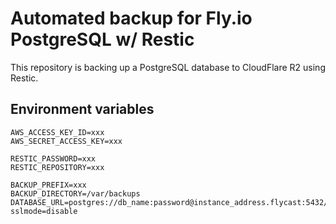 # Automated backup for Fly.io PostgreSQL w/ Restic

This repository is backing up a PostgreSQL database to CloudFlare R2 using Restic.

## Environment variables

```
AWS_ACCESS_KEY_ID=xxx
AWS_SECRET_ACCESS_KEY=xxx

RESTIC_PASSWORD=xxx
RESTIC_REPOSITORY=xxx

BACKUP_PREFIX=xxx
BACKUP_DIRECTORY=/var/backups
DATABASE_URL=postgres://db_name:password@instance_address.flycast:5432/db_name?sslmode=disable
```
